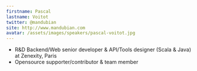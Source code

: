 ```yaml
---
firstname: Pascal
lastname: Voitot
twitter: @mandubian
site: http://www.mandubian.com
avatar: /assets/images/speakers/pascal-voitot.jpg
---
```


- R&D Backend/Web senior developer & API/Tools designer (Scala & Java) at Zenexity, Paris
- Opensource supporter/contributor & team member